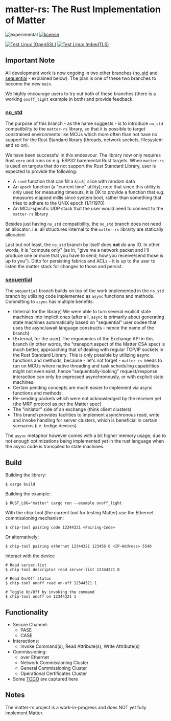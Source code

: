 # matter-rs: The Rust Implementation of Matter

![experimental](https://img.shields.io/badge/status-Experimental-red) [![license](https://img.shields.io/badge/license-Apache2-green.svg)](https://raw.githubusercontent.com/project-chip/matter-rs/main/LICENSE)

[![Test Linux (OpenSSL)](https://github.com/project-chip/matter-rs/actions/workflows/test-linux-openssl.yml/badge.svg)](https://github.com/project-chip/matter-rs/actions/workflows/test-linux-openssl.yml)
[![Test Linux (mbedTLS)](https://github.com/project-chip/matter-rs/actions/workflows/test-linux-mbedtls.yml/badge.svg)](https://github.com/project-chip/matter-rs/actions/workflows/test-linux-mbedtls.yml)

## Important Note

All development work is now ongoing in two other branches ([no_std](https://github.com/project-chip/matter-rs/tree/no_std) and [sequential](https://github.com/project-chip/matter-rs/tree/sequential) - explained below). The plan is one of these two branches to become the new `main`.

We highly encourage users to try out both of these branches (there is a working `onoff_light` example in both) and provide feedback.

### [no_std](https://github.com/project-chip/matter-rs/tree/no_std)

The purpose of this branch - as the name suggests - is to introduce `no_std` compatibility to the `matter-rs` library, so that it is possible to target constrained environments like MCUs which more often than not have no support for the Rust Standard library (threads, network sockets, filesystem and so on).

We have been successful in this endeavour. The library now only requires Rust `core` and runs on e.g. ESP32 baremental Rust targets.
When `matter-rs` is used on targets that do not support the Rust Standard Library, user is expected to provide the following:

- A `rand` function that can fill a `&[u8]` slice with random data
- An `epoch` function (a "current time" utility); note that since this utility is only used for measuring timeouts, it is OK to provide a function that e.g. measures elapsed millis since system boot, rather than something that tries to adhere to the UNIX epoch (1/1/1970)
- An MCU-specific UDP stack that the user would need to connect to the `matter-rs` library

Besides just having `no_std` compatibility, the `no_std` branch does not need an allocator. I.e. all structures internal to the `matter-rs` librarty are statically allocated.

Last but not least, the `no_std` branch by itself does **not** do any IO. In other words, it is "compute only" (as in, "give me a network packet and I'll produce one or more that you have to send; how you receive/send those is up to you"). Ditto for persisting fabrics and ACLs - it is up to the user to listen the matter stack for changes to those and persist.

### [sequential](https://github.com/project-chip/matter-rs/tree/sequential)

The `sequential` branch builds on top of the work implemented in the `no_std` branch by utilizing code implemented as `async` functions and methods. Committing to `async` has multiple benefits:

- (Internal for the library) We were able to turn several explicit state machines into implicit ones (after all, `async` is primarily about generating state machines automatically based on "sequential" user codee that uses the async/await language constructs - hence the name of the branch)
- (External, for the user) The ergonomics of the Exchange API in this branch (in other words, the "transport aspect of the Matter CSA spec) is much better, approaching that of dealing with regular TCP/IP sockets in the Rust Standard Library. This is only possible by utilizing async functions and methods, because - let's not forget - `matter-rs` needs to run on MCUs where native threading and task scheduling capabilities might not even exist, hence "sequentially-looking" request/response interaction can only be expressed asynchronously, or with explicit state machines.
- Certain pending concepts are much easier to implement via async functions and methods:
- Re-sending packets which were not acknowledged by the receiver yet (the MRP protocol as per the Matter spec)
- The "initiator" side of an exchange (think client clusters)
- This branch provides facilities to implement asynchronous read, write and invoke handling for server clusters, which is beneficial in certain scenarios (i.e. brdige devices)

The `async` metaphor however comes with a bit higher memory usage, due to not enough optimizations being implemented yet in the rust language when the async code is transpiled to state machines.

## Build

Building the library:

```
$ cargo build
```

Building the example:

```
$ RUST_LOG="matter" cargo run --example onoff_light
```

With the chip-tool (the current tool for testing Matter) use the Ethernet commissioning mechanism:

```
$ chip-tool pairing code 12344321 <Pairing-Code>
```

Or alternatively:

```
$ chip-tool pairing ethernet 12344321 123456 0 <IP-Address> 5540
```

Interact with the device

```
# Read server-list
$ chip-tool descriptor read server-list 12344321 0

# Read On/Off status
$ chip-tool onoff read on-off 12344321 1

# Toggle On/Off by invoking the command
$ chip-tool onoff on 12344321 1
```

## Functionality

- Secure Channel:
  - PASE
  - CASE
- Interactions:
  - Invoke Command(s), Read Attribute(s), Write Attribute(s)
- Commissioning:
  - over Ethernet
  - Network Commissioning Cluster
  - General Commissioning Cluster
  - Operational Certificates Cluster
- Some [TODO](TODO.md) are captured here

## Notes

The matter-rs project is a work-in-progress and does NOT yet fully implement Matter.
